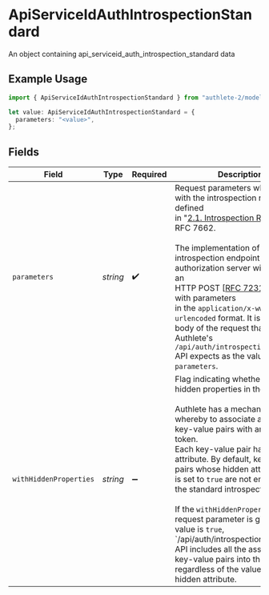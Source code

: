 # ApiServiceIdAuthIntrospectionStandard

An object containing api_serviceid_auth_introspection_standard data

## Example Usage

```typescript
import { ApiServiceIdAuthIntrospectionStandard } from "authlete-2/models";

let value: ApiServiceIdAuthIntrospectionStandard = {
  parameters: "<value>",
};
```

## Fields

| Field                                                                                                                                                                                                                                                                                                                                                                                                                                                                                                                                                                            | Type                                                                                                                                                                                                                                                                                                                                                                                                                                                                                                                                                                             | Required                                                                                                                                                                                                                                                                                                                                                                                                                                                                                                                                                                         | Description                                                                                                                                                                                                                                                                                                                                                                                                                                                                                                                                                                      |
| -------------------------------------------------------------------------------------------------------------------------------------------------------------------------------------------------------------------------------------------------------------------------------------------------------------------------------------------------------------------------------------------------------------------------------------------------------------------------------------------------------------------------------------------------------------------------------- | -------------------------------------------------------------------------------------------------------------------------------------------------------------------------------------------------------------------------------------------------------------------------------------------------------------------------------------------------------------------------------------------------------------------------------------------------------------------------------------------------------------------------------------------------------------------------------- | -------------------------------------------------------------------------------------------------------------------------------------------------------------------------------------------------------------------------------------------------------------------------------------------------------------------------------------------------------------------------------------------------------------------------------------------------------------------------------------------------------------------------------------------------------------------------------- | -------------------------------------------------------------------------------------------------------------------------------------------------------------------------------------------------------------------------------------------------------------------------------------------------------------------------------------------------------------------------------------------------------------------------------------------------------------------------------------------------------------------------------------------------------------------------------- |
| `parameters`                                                                                                                                                                                                                                                                                                                                                                                                                                                                                                                                                                     | *string*                                                                                                                                                                                                                                                                                                                                                                                                                                                                                                                                                                         | :heavy_check_mark:                                                                                                                                                                                                                                                                                                                                                                                                                                                                                                                                                               | Request parameters which comply with the introspection request defined<br/>in "[2.1. Introspection Request](https://datatracker.ietf.org/doc/html/rfc7662#section-2.1)" in<br/>RFC 7662.<br/><br/>The implementation of the introspection endpoint of your authorization server will receive an<br/>HTTP POST [[RFC 7231](https://datatracker.ietf.org/doc/html/rfc7231)] request with parameters<br/>in the `application/x-www-form-urlencoded` format. It is the entity body of the request that<br/>Authlete's  `/api/auth/introspection/standard` API expects as the value of `parameters`.<br/> |
| `withHiddenProperties`                                                                                                                                                                                                                                                                                                                                                                                                                                                                                                                                                           | *string*                                                                                                                                                                                                                                                                                                                                                                                                                                                                                                                                                                         | :heavy_minus_sign:                                                                                                                                                                                                                                                                                                                                                                                                                                                                                                                                                               | Flag indicating whether to include hidden properties in the output.<br/><br/>Authlete has a mechanism whereby to associate arbitrary key-value pairs with an access token.<br/>Each key-value pair has a hidden attribute. By default, key-value pairs whose hidden attribute<br/>is set to `true` are not embedded in the standard introspection output.<br/><br/>If the `withHiddenProperties` request parameter is given and its value is `true`, `/api/auth/introspection/standard<br/>API includes all the associated key-value pairs into the output regardless of the value of the<br/>hidden attribute.<br/> |
